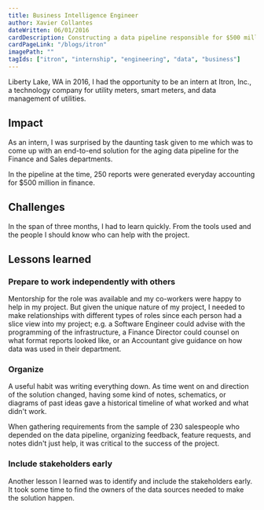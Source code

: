 ```yaml
---
title: Business Intelligence Engineer
author: Xavier Collantes
dateWritten: 06/01/2016
cardDescription: Constructing a data pipeline responsible for $500 million in finance sales.
cardPageLink: "/blogs/itron"
imagePath: ""
tagIds: ["itron", "internship", "engineering", "data", "business"]
---
```


Liberty Lake, WA in 2016, I had the opportunity to be an intern at Itron, Inc.,
a technology company for utility meters, smart meters, and data management of
utilities.

## Impact

As an intern, I was surprised by the daunting task given to me which was to come
up with an end-to-end solution for the aging data pipeline for the Finance and
Sales departments.

In the pipeline at the time, 250 reports were generated everyday accounting for
$500 million in finance.

## Challenges

In the span of three months, I had to learn quickly. From the tools used and the
people I should know who can help with the project.

## Lessons learned

### Prepare to work independently with others

Mentorship for the role was available and my co-workers were happy to help in my
project. But given the unique nature of my project, I needed to make
relationships with different types of roles since each person had a slice view
into my project; e.g. a Software Engineer could advise with the programming of
the infrastructure, a Finance Director could counsel on what format reports
looked like, or an Accountant give guidance on how data was used in their
department.

### Organize

A useful habit was writing everything down. As time went on and direction of the
solution changed, having some kind of notes, schematics, or diagrams of past
ideas gave a historical timeline of what worked and what didn't work.

When gathering requirements from the sample of 230 salespeople who depended on
the data pipeline, organizing feedback, feature requests, and notes didn't just
help, it was critical to the success of the project.

### Include stakeholders early

Another lesson I learned was to identify and include the stakeholders early. It
took some time to find the owners of the data sources needed to make the
solution happen.

